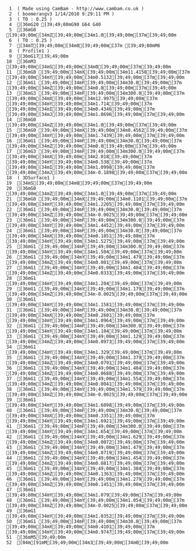      1	( Made using CamBam - http://www.cambam.co.uk )
     2	( boomerangv3 1/14/2010 9:29:11 PM )
     3	( T0 : 0.25 )
     4	[36mG20 [39;49;00mG90 G64 G40
     5	[36mG0 [39;49;00m[34mZ[39;49;00m[34m1.0[39;49;00m[37m[39;49;00m
     6	( T0 : 0.25 )
     7	[34mT[39;49;00m[34m0[39;49;00m[37m [39;49;00mM6
     8	( Profile1 )
     9	[36mG17[39;49;00m
    10	[36mM3 [39;49;00m[34mS[39;49;00m[34m0[39;49;00m[37m[39;49;00m
    11	[36mG0 [39;49;00m[34mX[39;49;00m[34m11.4158[39;49;00m[37m [39;49;00m[34mY[39;49;00m[34m0.5132[39;49;00m[37m[39;49;00m
    12	[36mG1 [39;49;00m[34mF[39;49;00m[34m30.0[39;49;00m[37m [39;49;00m[34mZ[39;49;00m[34m0.0[39;49;00m[37m[39;49;00m
    13	[36mG3 [39;49;00m[34mF[39;49;00m[34m300.0[39;49;00m[37m [39;49;00m[34mX[39;49;00m[34m12.9975[39;49;00m[37m [39;49;00m[34mY[39;49;00m[34m1.714[39;49;00m[37m [39;49;00m[34mI[39;49;00m[34m0.4346[39;49;00m[37m [39;49;00m[34mJ[39;49;00m[34m1.0696[39;49;00m[37m[39;49;00m
    14	[36mG0 [39;49;00m[34mZ[39;49;00m[34m1.0[39;49;00m[37m[39;49;00m
    15	[36mG0 [39;49;00m[34mX[39;49;00m[34m0.4562[39;49;00m[37m [39;49;00m[34mY[39;49;00m[34m1.7439[39;49;00m[37m[39;49;00m
    16	[36mG1 [39;49;00m[34mF[39;49;00m[34m30.0[39;49;00m[37m [39;49;00m[34mZ[39;49;00m[34m0.0[39;49;00m[37m[39;49;00m
    17	[36mG3 [39;49;00m[34mF[39;49;00m[34m300.0[39;49;00m[37m [39;49;00m[34mX[39;49;00m[34m2.018[39;49;00m[37m [39;49;00m[34mY[39;49;00m[34m0.538[39;49;00m[37m [39;49;00m[34mI[39;49;00m[34m1.0998[39;49;00m[37m [39;49;00m[34mJ[39;49;00m[34m-0.1898[39;49;00m[37m[39;49;00m
    18	( 3DSurface1 )
    19	[34mS[39;49;00m[34m0[39;49;00m[37m[39;49;00m
    20	[36mG0 [39;49;00m[34mZ[39;49;00m[34m1.0[39;49;00m[37m[39;49;00m
    21	[36mG0 [39;49;00m[34mX[39;49;00m[34m0.1101[39;49;00m[37m [39;49;00m[34mY[39;49;00m[34m1.2205[39;49;00m[37m[39;49;00m
    22	[36mG1 [39;49;00m[34mF[39;49;00m[34m30.0[39;49;00m[37m [39;49;00m[34mZ[39;49;00m[34m-0.0025[39;49;00m[37m[39;49;00m
    23	[36mG1 [39;49;00m[34mF[39;49;00m[34m300.0[39;49;00m[37m [39;49;00m[34mY[39;49;00m[34m1.4452[39;49;00m[37m[39;49;00m
    24	[36mG1 [39;49;00m[34mF[39;49;00m[34m30.0[39;49;00m[37m [39;49;00m[34mX[39;49;00m[34m0.1851[39;49;00m[37m [39;49;00m[34mY[39;49;00m[34m1.5275[39;49;00m[37m[39;49;00m
    25	[36mG1 [39;49;00m[34mF[39;49;00m[34m300.0[39;49;00m[37m [39;49;00m[34mY[39;49;00m[34m1.504[39;49;00m[37m[39;49;00m
    26	[36mG1 [39;49;00m[34mY[39;49;00m[34m1.479[39;49;00m[37m [39;49;00m[34mZ[39;49;00m[34m0.001[39;49;00m[37m[39;49;00m
    27	[36mG1 [39;49;00m[34mY[39;49;00m[34m1.404[39;49;00m[37m [39;49;00m[34mZ[39;49;00m[34m0.0333[39;49;00m[37m[39;49;00m
    28	[36mG1 [39;49;00m[34mY[39;49;00m[34m1.204[39;49;00m[37m[39;49;00m
    29	[36mG1 [39;49;00m[34mY[39;49;00m[34m1.179[39;49;00m[37m [39;49;00m[34mZ[39;49;00m[34m-0.0025[39;49;00m[37m[39;49;00m
    30	[36mG1 [39;49;00m[34mY[39;49;00m[34m1.1581[39;49;00m[37m[39;49;00m
    31	[36mG1 [39;49;00m[34mF[39;49;00m[34m30.0[39;49;00m[37m [39;49;00m[34mX[39;49;00m[34m0.2601[39;49;00m[37m [39;49;00m[34mY[39;49;00m[34m1.0964[39;49;00m[37m[39;49;00m
    32	[36mG1 [39;49;00m[34mF[39;49;00m[34m300.0[39;49;00m[37m [39;49;00m[34mY[39;49;00m[34m1.104[39;49;00m[37m[39;49;00m
    33	[36mG1 [39;49;00m[34mY[39;49;00m[34m1.129[39;49;00m[37m [39;49;00m[34mZ[39;49;00m[34m0.0973[39;49;00m[37m[39;49;00m
    34	[36mG1 [39;49;00m[34mY[39;49;00m[34m1.329[39;49;00m[37m[39;49;00m
    35	[36mG1 [39;49;00m[34mY[39;49;00m[34m1.379[39;49;00m[37m [39;49;00m[34mZ[39;49;00m[34m0.0791[39;49;00m[37m[39;49;00m
    36	[36mG1 [39;49;00m[34mY[39;49;00m[34m1.404[39;49;00m[37m [39;49;00m[34mZ[39;49;00m[34m0.0688[39;49;00m[37m[39;49;00m
    37	[36mG1 [39;49;00m[34mY[39;49;00m[34m1.554[39;49;00m[37m [39;49;00m[34mZ[39;49;00m[34m0.0041[39;49;00m[37m[39;49;00m
    38	[36mG1 [39;49;00m[34mY[39;49;00m[34m1.579[39;49;00m[37m [39;49;00m[34mZ[39;49;00m[34m-0.0025[39;49;00m[37m[39;49;00m
    39	[36mG1 [39;49;00m[34mY[39;49;00m[34m1.6098[39;49;00m[37m[39;49;00m
    40	[36mG1 [39;49;00m[34mF[39;49;00m[34m30.0[39;49;00m[37m [39;49;00m[34mX[39;49;00m[34m0.3351[39;49;00m[37m [39;49;00m[34mY[39;49;00m[34m1.6921[39;49;00m[37m[39;49;00m
    41	[36mG1 [39;49;00m[34mF[39;49;00m[34m300.0[39;49;00m[37m [39;49;00m[34mY[39;49;00m[34m1.654[39;49;00m[37m[39;49;00m
    42	[36mG1 [39;49;00m[34mY[39;49;00m[34m1.629[39;49;00m[37m [39;49;00m[34mZ[39;49;00m[34m0.0072[39;49;00m[37m[39;49;00m
    43	[36mG1 [39;49;00m[34mY[39;49;00m[34m1.479[39;49;00m[37m [39;49;00m[34mZ[39;49;00m[34m0.0719[39;49;00m[37m[39;49;00m
    44	[36mG1 [39;49;00m[34mY[39;49;00m[34m1.454[39;49;00m[37m [39;49;00m[34mZ[39;49;00m[34m0.0817[39;49;00m[37m[39;49;00m
    45	[36mG1 [39;49;00m[34mY[39;49;00m[34m1.304[39;49;00m[37m [39;49;00m[34mZ[39;49;00m[34m0.1363[39;49;00m[37m[39;49;00m
    46	[36mG1 [39;49;00m[34mY[39;49;00m[34m1.279[39;49;00m[37m [39;49;00m[34mZ[39;49;00m[34m0.1451[39;49;00m[37m[39;49;00m
    47	[36mG1 [39;49;00m[34mY[39;49;00m[34m1.079[39;49;00m[37m[39;49;00m
    48	[36mG1 [39;49;00m[34mY[39;49;00m[34m1.054[39;49;00m[37m [39;49;00m[34mZ[39;49;00m[34m-0.0025[39;49;00m[37m[39;49;00m
    49	[36mG1 [39;49;00m[34mY[39;49;00m[34m1.0352[39;49;00m[37m[39;49;00m
    50	[36mG1 [39;49;00m[34mF[39;49;00m[34m30.0[39;49;00m[37m [39;49;00m[34mX[39;49;00m[34m0.4101[39;49;00m[37m [39;49;00m[34mY[39;49;00m[34m0.9747[39;49;00m[37m[39;49;00m
    51	[36mM5[39;49;00m
    52	[04m[91mM[39;49;00m[34m3[39;49;00m[34m0[39;49;00m
